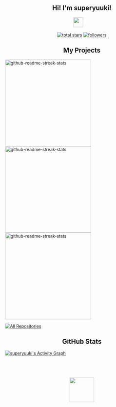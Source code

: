 <h2 align="center">
  Hi! I'm superyuuki!
</h2>

<p align="center">
  <a href="https://discord.gg/tZTXEjstgJ" alt="My Discord"><img width="32px" src="https://i.imgur.com/OViZO8J.png"/></a>
  &#8287;&#8287;&#8287;&#8287;&#8287;
</p>

<p align="center">
  <a href="https://github.com/superyuuki?tab=repositories&sort=stargazers">
    <img alt="total stars" title="Total stars on GitHub" src="https://custom-icon-badges.herokuapp.com/badge/dynamic/json?logo=star&color=55960c&labelColor=488207&label=Stars&style=for-the-badge&query=%24.stars&url=https://api.github-star-counter.workers.dev/user/superyuuki"/></a>
  <a href="https://github.com/superyuuki?tab=followers">
    <img alt="followers" title="Follow me on Github" src="https://custom-icon-badges.herokuapp.com/github/followers/superyuuki?color=236ad3&labelColor=1155ba&style=for-the-badge&logo=person-add&label=Follow&logoColor=white"/></a>
</p>

<h2 align="center">
  My Projects
</h2>

<p align="left">
  <a href="https://github.com/superyuuki/yuukomponent"><img width="282" src="https://denvercoder1-github-readme-stats.vercel.app/api/pin/?username=superyuuki&repo=yuukomponent&theme=react&bg_color=1F222E&title_color=F85D7F&icon_color=F8D866&hide_border=true&show_icons=false" alt="github-readme-streak-stats"></a>
  <a href="https://github.com/superyuuki/yuukonstants"><img width="282" src="https://denvercoder1-github-readme-stats.vercel.app/api/pin/?username=superyuuki&repo=yuukonstants&theme=react&bg_color=1F222E&title_color=F85D7F&icon_color=F8D866&hide_border=true&show_icons=false" alt="github-readme-streak-stats"></a>
  <a href="https://github.com/superyuuki/yuukonfig"><img width="282" src="https://denvercoder1-github-readme-stats.vercel.app/api/pin/?username=superyuuki&repo=yuukonfig&theme=react&bg_color=1F222E&title_color=F85D7F&icon_color=F8D866&hide_border=true&show_icons=false" alt="github-readme-streak-stats"></a>
</p>

<p align="left">
  <a href="https://github.com/superyuuki?tab=repositories&sort=stargazers"><img alt="All Repositories" title="All Repositories" src="https://custom-icon-badges.herokuapp.com/badge/-All%20Repos-2962FF?style=for-the-badge&logoColor=white&logo=repo"/></a>
</p>

<h2 align="center">
  GitHub Stats
</h2>

<a href="https://github.com/ashutosh00710/github-readme-activity-graph"><img alt="superyuuki's Activity Graph" src="https://activity-graph.herokuapp.com/graph?username=superyuuki&bg_color=1F222E&color=F8D866&line=F85D7F&point=FFFFFF&hide_border=true" /></a>


<br>
<h1 align="center"></h1>
  <p align="center">
    <a href="https://discord.com/users/899331013262598184">
      <img height="80px" src="https://discord.c99.nl/widget/theme-4/899331013262598184.png">
    </a>
  </p>


